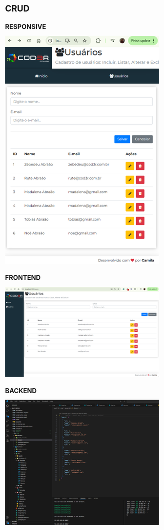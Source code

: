 # CRUD

## RESPONSIVE
![alt text](image.png)

## FRONTEND
![alt text](image-1.png)

## BACKEND
![alt text](image-2.png)